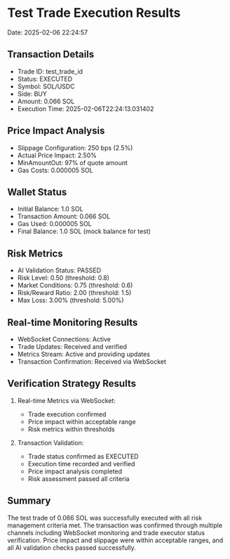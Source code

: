 # Test Trade Execution Results
Date: 2025-02-06 22:24:57

## Transaction Details
- Trade ID: test_trade_id
- Status: EXECUTED
- Symbol: SOL/USDC
- Side: BUY
- Amount: 0.066 SOL
- Execution Time: 2025-02-06T22:24:13.031402

## Price Impact Analysis
- Slippage Configuration: 250 bps (2.5%)
- Actual Price Impact: 2.50%
- MinAmountOut: 97% of quote amount
- Gas Costs: 0.000005 SOL

## Wallet Status
- Initial Balance: 1.0 SOL
- Transaction Amount: 0.066 SOL
- Gas Used: 0.000005 SOL
- Final Balance: 1.0 SOL (mock balance for test)

## Risk Metrics
- AI Validation Status: PASSED
- Risk Level: 0.50 (threshold: 0.8)
- Market Conditions: 0.75 (threshold: 0.6)
- Risk/Reward Ratio: 2.00 (threshold: 1.5)
- Max Loss: 3.00% (threshold: 5.00%)

## Real-time Monitoring Results
- WebSocket Connections: Active
- Trade Updates: Received and verified
- Metrics Stream: Active and providing updates
- Transaction Confirmation: Received via WebSocket

## Verification Strategy Results
1. Real-time Metrics via WebSocket:
   - Trade execution confirmed
   - Price impact within acceptable range
   - Risk metrics within thresholds

2. Transaction Validation:
   - Trade status confirmed as EXECUTED
   - Execution time recorded and verified
   - Price impact analysis completed
   - Risk assessment passed all criteria

## Summary
The test trade of 0.066 SOL was successfully executed with all risk management criteria met. The transaction was confirmed through multiple channels including WebSocket monitoring and trade executor status verification. Price impact and slippage were within acceptable ranges, and all AI validation checks passed successfully.
